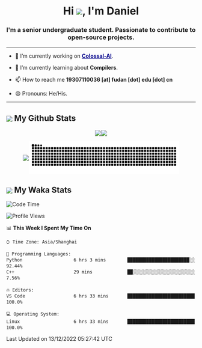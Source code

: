 

<h1 align="center">Hi <a href="https://super-dainiu.github.io"><img src="https://media.giphy.com/media/hvRJCLFzcasrR4ia7z/giphy.gif" width="35px"></a>, I'm Daniel</h1>
<h3 align="center">I'm a senior undergraduate student. Passionate to contribute to open-source projects.</h3>

---

- 🔭 I’m currently working on <strong><a href="https://colossalai.org/" style="color: darkblue">Colossal-AI</a></strong>.

- 🌱 I’m currently learning about **Compilers**.

- 📫 How to reach me **19307110036 [at] fudan [dot] edu [dot] cn**

- 😄 Pronouns: He/His.


---

<h2><img src="https://emojis.slackmojis.com/emojis/images/1579216111/7550/pikachu_wave.gif?1579216111" align="center" width="28" /> My Github Stats</h2>

<p align="center"><img align="center" src = "https://github-readme-stats.vercel.app/api?username=super-dainiu&show_icons=true&count_private=true&theme=maroongold&hide=issues&line_height=30" width="400px"><img align="center" src = "https://github-readme-streak-stats.herokuapp.com/?user=super-dainiu&theme=maroongold" width="400px"></p>

<p align="center"><img align="center" width="400px" src="https://github-readme-stats.vercel.app/api/top-langs/?username=super-dainiu&layout=compact&theme=maroongold&hide=html,tex,jupyter%20notebook"><img align="center" width="400px" src="https://github.com/super-dainiu/super-dainiu/blob/output/github-contribution-grid-snake.svg"></p>

<h2><img src="https://emojis.slackmojis.com/emojis/images/1579216111/7550/pikachu_wave.gif?1579216111" align="center" width="28" /> My Waka Stats</h2>

<!--START_SECTION:waka-->
![Code Time](http://img.shields.io/badge/Code%20Time-99%20hrs%2059%20mins-blue)

![Profile Views](http://img.shields.io/badge/Profile%20Views-4-blue)

📊 **This Week I Spent My Time On** 

```text
⌚︎ Time Zone: Asia/Shanghai

💬 Programming Languages: 
Python                   6 hrs 3 mins        ███████████████████████░░   92.44% 
C++                      29 mins             ██░░░░░░░░░░░░░░░░░░░░░░░   7.56%

🔥 Editors: 
VS Code                  6 hrs 33 mins       █████████████████████████   100.0%

💻 Operating System: 
Linux                    6 hrs 33 mins       █████████████████████████   100.0%

```


 Last Updated on 13/12/2022 05:27:42 UTC
<!--END_SECTION:waka-->
